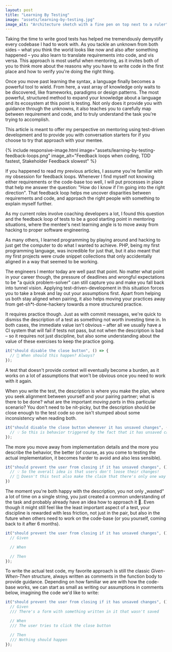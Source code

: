 ```yaml
---
layout: post
title: "Learning By Testing"
image: "assets/learning-by-testing.jpg"
image_alt: "Architecture sketch with a fine pen on top next to a ruler"
---
```

Taking the time to write good tests has helped me tremendously demystify every codebase I had to work with. As you tackle an unknown from both sides – what you think the world looks like now and also after something happened – you also learn to translate requirements into code, and vis versa. This approach is most useful when mentoring, as it invites both of you to think more about the reasons why you have to write code in the first place and how to verify you're doing the right thing.

Once you move past learning the syntax, a language finally becomes a powerful tool to wield. From here, a vast array of knowledge only waits to be discovered, like frameworks, paradigms or design patterns. The most powerful, structured method to expand your knowledge about a language and its ecosystem at this point is testing. Not only does it provide you with guidance through the unknowns, it also teaches you to carefully map between requirement and code, and to truly understand the task you're trying to accomplish.

This article is meant to offer my perspective on mentoring using test-driven development and to provide you with conversation starters for if you choose to try that approach with your mentee.

{% include responsive-image.html image="assets/learning-by-testing-feedback-loops.png" image_alt="Feedback loops when coding, TDD fastest, Stakeholder Feedback slowest" %}

If you happened to read my previous articles, I assume you're familiar with my obsession for feedback loops. Whenever I find myself not knowing either requirements or the code-base too well, I will put processes in place that help me answer the question: "How do I know if I'm going into the right direction".
That feedback loop helps me uncover disparities between requirements and code, and approach the right people with something to explain myself further.

As my current roles involve coaching developers a lot, I found this question and the feedback loop of tests to be a good starting point in mentoring situations, where the mentee's next learning angle is to move away from hacking to proper software engineering.

As many others, I learned programming by playing around and hacking to just get the computer to do what I wanted to achieve. PHP, being my first programming language, was incredible for just that, but it also meant that my first projects were crude snippet collections that only accidentally aligned in a way that seemed to be working.

The engineers I mentor today are well past that point. No matter what point in your career though, the pressure of deadlines and wrongful expectations to be "a quick problem-solver" can still capture you and make you fall back into tunnel vision. Applying test-driven-development in this situation forces you to take a break and lay out your assumptions first. Apart from helping us both stay aligned when pairing, it also helps moving your practices away from get-sh*t-done-hackery towards a more structured practice.

It requires practice though. Just as with commit messages, we're quick to dismiss the description of a test as something not worth investing time in. In both cases, the immediate value isn't obvious – after all we usually have a CI system that will fail if tests not pass, but not when the description is bad – so it requires not just discipline, but also some understanding about the value of these exercises to keep the practice going.

```js
it("should disable the close button", () => {
  // 🤔 When should this happen? Always?
});
```

A test that doesn't provide context will eventually become a burden, as it works on a lot of assumptions that won't be obvious once you need to work with it again.

When you write the test, the description is where you make the plan, where you seek alignment between yourself and your pairing partner; what is there to be done? what are the important *moving parts* in this particular scenario? You don't need to be nit-picky, but the description should be close enough to the test code so one isn't stumped about some inconsistency when reading both.

```js
it("should disable the close button whenever it has unsaved changes", () => {
  // 💡 So this is behavior triggered by the fact that it has unsaved changes!
});
```

The more you move away from implementation details and the more you describe the behavior, the better (of course, as you come to testing the actual implementation, it becomes harder to avoid and also less sensible).

```js
it("should prevent the user from closing if it has unsaved changes", () => {
  // 💡 So the overall idea is that users don't loose their changes!
  // 🤔 Doesn't this test also make the claim that there's only one way to close?
})
```

The moment you're both happy with the description, you not only „wasted“ a lot of time on a single string, you just created a common understanding of the task and probably already have an idea how to approach it 🎉. Even though it might still feel like the least important aspect of a test, your discipline is rewarded with less friction, not just in the pair, but also in the future when others need to work on the code-base (or you yourself, coming back to it after 6 months).

```js
it("should prevent the user from closing if it has unsaved changes", () => {
  // Given

  // When

  // Then
});
```

To write the actual test code, my favorite approach is still the classic *Given-When-Then* structure, always written as comments in the function body to provide guidance. Depending on how familiar we are with how the code-base works, we can start as small as writing our assumptions in comments below, imagining the code we'd like to write:

```js
it("should prevent the user from closing if it has unsaved changes", () => {
  // Given
  /// There's a form with something written in it that wasn't saved

  // When
  /// The user tries to click the close button

  // Then
  /// Nothing should happen
});
```
